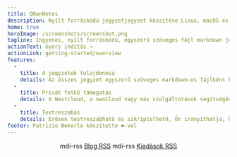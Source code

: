 ```yaml
---
title: QOwnNotes
description: Nyílt forráskódú jegyzetjegyzet készítése Linux, macOS és Windows rendszerhez, amely a Nextcloud Notes alkalmazással együtt működik
home: true
heroImage: /screenshots/screenshot.png
tagline: Ingyenes, nyílt forráskódú, egyszerű szöveges fájl markdown jegyzetelés Nextcloud / ownCloud integrációval
actionText: Gyors indítás →
actionLink: getting-started/overview
features:
  - 
    title: A jegyzetek tulajdonosa
    details: Az összes jegyzet egyszerű szöveges markdown-os fájlként kerül tárolásra a számítógépén, nincs "vendor lock-in"
  - 
    title: Privát felhő támogatás
    details: A Nextcloud, a ownCloud vagy más szolgáltatások segítségével online dolgozhat a jegyzeteivel, vagy szinkronizálhatja azokat az eszközök között
  - 
    title: Testreszabás
    details: Erősen testreszabható és szkriptelhető, Ön irányíthatja, hogy miként dolgozzon a jegyzeteivel
footer: Patrizio Bekerle készítette ❤️-vel
---
```


<div class="rss-block">
    <v-chip outlined><v-icon left>mdi-rss</v-icon> <a href="https://feeds.feedburner.com/QOwnNotesBlog">Blog RSS</a></v-chip>
    <v-chip outlined><v-icon left>mdi-rss</v-icon> <a href="https://feeds.feedburner.com/QOwnNotesReleases">Kiadások RSS</a></v-chip>
</div>

<Poll />

<style>
    .rss-block { text-align: center; margin-bottom: 20px; }
</style>

